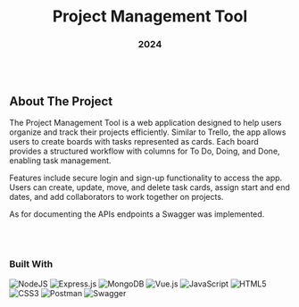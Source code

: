 
<h1 align="center"> Project Management Tool</h1>
<h3 align="center">2024</h3>

<br></br>

## About The Project

<p>The Project Management Tool is a web application designed to help users organize and track their projects efficiently. Similar to Trello, the app allows users to create boards with tasks represented as cards. Each board provides a structured workflow with columns for To Do, Doing, and Done, enabling task management.</p>
<p>Features include secure login and sign-up functionality to access the app. Users can create, update, move, and delete task cards, assign start and end dates, and add collaborators to work together on projects.</p>
<p>As for documenting the APIs endpoints a Swagger was implemented.</p>

<br></br>

### Built With

![NodeJS](https://img.shields.io/badge/node.js-6DA55F?style=for-the-badge&logo=node.js&logoColor=white)
![Express.js](https://img.shields.io/badge/express.js-%23404d59.svg?style=for-the-badge&logo=express&logoColor=%2361DAFB)
![MongoDB](https://img.shields.io/badge/MongoDB-%234ea94b.svg?style=for-the-badge&logo=mongodb&logoColor=white)
![Vue.js](https://img.shields.io/badge/vuejs-%2335495e.svg?style=for-the-badge&logo=vuedotjs&logoColor=%234FC08D)
![JavaScript](https://img.shields.io/badge/javascript-%23323330.svg?style=for-the-badge&logo=javascript&logoColor=%23F7DF1E)
![HTML5](https://img.shields.io/badge/html5-%23E34F26.svg?style=for-the-badge&logo=html5&logoColor=white)
![CSS3](https://img.shields.io/badge/css3-%231572B6.svg?style=for-the-badge&logo=css3&logoColor=white)
![Postman](https://img.shields.io/badge/postman-FF6C03?style=for-the-badge&logo=postman&logoColor=white)
![Swagger](https://img.shields.io/badge/swagger-FFFFF?style=for-the-badge&logo=swagger&logoColor=white)
